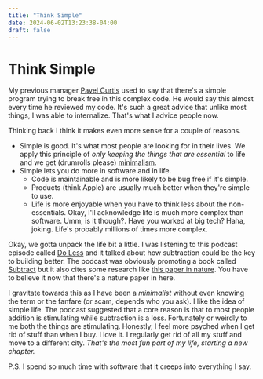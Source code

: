 ```yaml
---
title: "Think Simple"
date: 2024-06-02T13:23:38-04:00
draft: false
---
```


# Think Simple

My previous manager [Pavel Curtis](https://en.wikipedia.org/wiki/Pavel_Curtis) used to say that there's a simple program trying to break free in this complex code. He would say this almost every time he reviewed my code. It's such a great advice that unlike most things, I was able to internalize. That's what I advice people now. 

Thinking back I think it makes even more sense for a couple of reasons.
* Simple is good. It's what most people are looking for in their lives. We apply this principle of *only keeping the things that are essential* to life and we get (drumrolls please) [minimalism](https://en.wikipedia.org/wiki/Minimalism). 
* Simple lets you do more in software and in life. 
	* Code is maintainable and is more likely to be bug free if it's simple.
	* Products (think Apple) are usually much better when they're simple to use.
	* Life is more enjoyable when you have to think less about the non-essentials. Okay, I'll acknowledge life is much more complex than software. Umm, is it though?. Have you worked at big tech? Haha, joking. Life's probably millions of times more complex. 

Okay, we gotta unpack the life bit a little. I was listening to this podcast episode called [Do Less](https://hiddenbrain.org/podcast/do-less/) and it talked about how subtraction could be the key to building better. The podcast was obviously promoting a book called [Subtract](https://us.macmillan.com/books/9781250249869/subtract) but it also cites some research like [this paper in nature](https://www.nature.com/articles/s41586-021-03380-y). You have to believe it now that there's a nature paper in here.

I gravitate towards this as I have been a *minimalist* without even knowing the term or the fanfare (or scam, depends who you ask). I like the idea of simple life. The podcast suggested that a core reason is that to most people addition is stimulating while subtraction is a loss. Fortunately or weirdly to me both the things are stimulating. Honestly, I feel more psyched when I get rid of stuff than when I buy. I love it. I regularly get rid of all my stuff and move to a different city. *That's the most fun part of my life, starting a new chapter.* 

P.S. I spend so much time with software that it creeps into everything I say.
